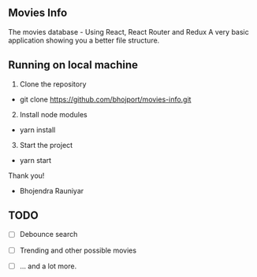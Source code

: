 ## Movies Info
The movies database - Using React, React Router and Redux
A very basic application showing you a better file structure.

## Running on local machine
1. Clone the repository

- git clone https://github.com/bhojport/movies-info.git

2. Install node modules

- yarn install

3. Start the project

- yarn start



Thank you!

- Bhojendra Rauniyar

## TODO

* [ ] Debounce search
* [ ] Trending and other possible movies
* [ ] ... and a lot more.

